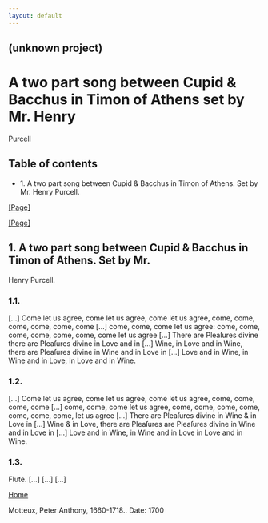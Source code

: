 ```yaml
---
layout: default
---
```

## (unknown project)

# A two part song between Cupid & Bacchus in Timon of Athens set by Mr. Henry
Purcell

## Table of contents

  * 1\. A two part song between Cupid & Bacchus in Timon of Athens. Set by Mr. Henry Purcell.

[[Page]](http://eebo.chadwyck.com/downloadtiff?vid=132559&page=1)

[[Page]](http://eebo.chadwyck.com/downloadtiff?vid=132559&page=1)

## 1\. A two part song between Cupid & Bacchus in Timon of Athens. Set by Mr.
Henry Purcell.

### 1.1.

[...] Come let us agree, come let us agree, come let us agree, come, come,
come, come, come, come  [...] come, come, come let us agree: come, come, come,
come, come, come, come let us agree  [...] There are Pleaſures divine there
are Pleaſures divine in Love and in  [...] Wine, in Love and in Wine, there
are Pleaſures divine in Wine and in Love in  [...] Love and in Wine, in Wine
and in Love, in Love and in Wine.

### 1.2.

[...] Come let us agree, come let us agree, come let us agree, come, come,
come, come  [...] come, come, come let us agree, come, come, come, come, come,
come, come, let us agree  [...] There are Pleaſures divine in Wine & in Love
in  [...] Wine & in Love, there are Pleaſures are Pleaſures divine in Wine and
in Love in  [...] Love and in Wine, in Wine and in Love in Love and in Wine.

### 1.3.

Flute. [...] [...] [...]

[Home](/)

Motteux, Peter Anthony, 1660-1718.. Date: 1700  

